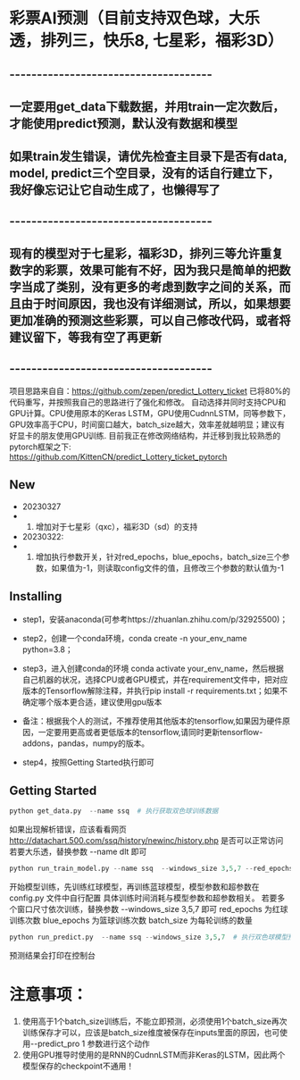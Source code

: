 # 彩票AI预测（目前支持双色球，大乐透，排列三，快乐8, 七星彩，福彩3D）

##  -------------------------------------
##  一定要用get_data下载数据，并用train一定次数后，才能使用predict预测，默认没有数据和模型
##  如果train发生错误，请优先检查主目录下是否有data, model, predict三个空目录，没有的话自行建立下，我好像忘记让它自动生成了，也懒得写了
##  -------------------------------------
##  现有的模型对于七星彩，福彩3D，排列三等允许重复数字的彩票，效果可能有不好，因为我只是简单的把数字当成了类别，没有更多的考虑到数字之间的关系，而且由于时间原因，我也没有详细测试，所以，如果想要更加准确的预测这些彩票，可以自己修改代码，或者将建议留下，等我有空了再更新
##  -------------------------------------

项目思路来自自：https://github.com/zepen/predict_Lottery_ticket
已将80%的代码重写，并按照我自己的思路进行了强化和修改。
自动选择并同时支持CPU和GPU计算。CPU使用原本的Keras LSTM，GPU使用CudnnLSTM，同等参数下，GPU效率高于CPU，时间窗口越大，batch_size越大，效率差就越明显；建议有好显卡的朋友使用GPU训练.
目前我正在修改网络结构，并迁移到我比较熟悉的pytorch框架之下: https://github.com/KittenCN/predict_Lottery_ticket_pytorch

## New
* 20230327
* 1. 增加对于七星彩（qxc），福彩3D（sd）的支持
* 20230322:
* 1. 增加执行参数开关，针对red_epochs，blue_epochs，batch_size三个参数，如果值为-1，则读取config文件的值，且修改三个参数的默认值为-1

## Installing
        
* step1，安装anaconda(可参考https://zhuanlan.zhihu.com/p/32925500)；

* step2，创建一个conda环境，conda create -n your_env_name python=3.8；
       
* step3，进入创建conda的环境 conda activate your_env_name，然后根据自己机器的状况，选择CPU或者GPU模式，并在requirement文件中，把对应版本的Tensorflow解除注释，并执行pip install -r requirements.txt；如果不确定哪个版本更合适，建议使用gpu版本
* 备注：根据我个人的测试，不推荐使用其他版本的tensorflow,如果因为硬件原因，一定要用更高或者更低版本的tensorflow,请同时更新tensorflow-addons，pandas，numpy的版本。
       
* step4，按照Getting Started执行即可

## Getting Started

```python
python get_data.py  --name ssq  # 执行获取双色球训练数据
```
如果出现解析错误，应该看看网页 http://datachart.500.com/ssq/history/newinc/history.php 是否可以正常访问
若要大乐透，替换参数 --name dlt 即可

```python
python run_train_model.py --name ssq  --windows_size 3,5,7 --red_epochs 1 --blue_epochs 1 --batch_size 1  # 执行训练双色球模型
``` 
开始模型训练，先训练红球模型，再训练蓝球模型，模型参数和超参数在 config.py 文件中自行配置
具体训练时间消耗与模型参数和超参数相关。
若要多个窗口尺寸依次训练，替换参数 --windows_size 3,5,7 即可
red_epochs 为红球训练次数
blue_epochs 为篮球训练次数
batch_size 为每轮训练的数量

```python
python run_predict.py  --name ssq --windows_size 3,5,7  # 执行双色球模型预测
```
预测结果会打印在控制台

# 注意事项：
1. 使用高于1个batch_size训练后，不能立即预测，必须使用1个batch_size再次训练保存才可以，应该是batch_size维度被保存在inputs里面的原因，也可使用--predict_pro 1 参数进行这个动作
2. 使用GPU推导时使用的是RNN的CudnnLSTM而非Keras的LSTM，因此两个模型保存的checkpoint不通用！

